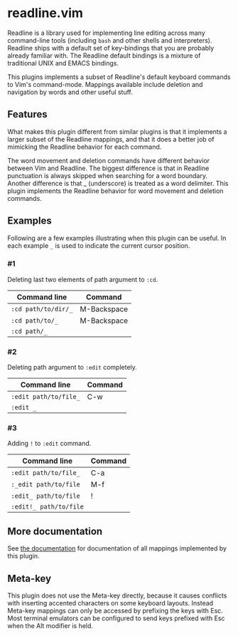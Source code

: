 readline.vim
============

Readline is a library used for implementing line editing across many
command-line tools (including `bash` and other shells and interpreters).
Readline ships with a default set of key-bindings that you are probably already
familiar with.  The Readline default bindings is a mixture of traditional UNIX
and EMACS bindings.

This plugins implements a subset of Readline's default keyboard commands to
Vim's command-mode.  Mappings available include deletion and navigation by
words and other useful stuff.

Features
--------

What makes this plugin different from similar plugins is that it implements a
larger subset of the Readline mappings, and that it does a better job of
mimicking the Readline behavior for each command.

The word movement and deletion commands have different behavior between Vim and
Readline.  The biggest difference is that in Readline punctuation is always
skipped when searching for a word boundary.  Another difference is that \_
(underscore) is treated as a word delimiter.  This plugin implements the
Readline behavior for word movement and deletion commands.

Examples
--------

Following are a few examples illustrating when this plugin can be useful.  In
each example `_` is used to indicate the current cursor position.

### #1

Deleting last two elements of path argument to `:cd`.

| Command line        | Command     |
| ------------------- | ----------- |
| `:cd path/to/dir/_` | M-Backspace |
| `:cd path/to/_`     | M-Backspace |
| `:cd path/_`        |             |

### #2

Deleting path argument to `:edit` completely.

| Command line          | Command |
| --------------------- | ------- |
| `:edit path/to/file_` | C-w     |
| `:edit _`             |         |

### #3

Adding `!` to `:edit` command.

| Command line           | Command |
| ---------------------- | ------- |
| `:edit path/to/file_`  | C-a     |
| `:_edit path/to/file`  | M-f     |
| `:edit_ path/to/file`  | !       |
| `:edit!_ path/to/file` |         |

More documentation
------------------

See [the documentation](./doc/readline.txt) for documentation of all mappings
implemented by this plugin.

Meta-key
--------

This plugin does not use the Meta-key directly, because it causes conflicts
with inserting accented characters on some keyboard layouts.  Instead Meta-key
mappings can only be accessed by prefixing the keys with Esc.  Most terminal
emulators can be configured to send keys prefixed with Esc when the Alt
modifier is held.
